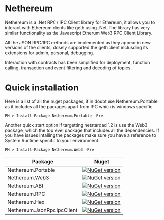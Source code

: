 # Nethereum

Nethereum is a .Net RPC / IPC Client library for Ethereum, it allows you to interact with Ethereum clients like geth using .Net. The library has very similar functionality as the Javascript Etherum Web3 RPC Client Library.

All the JSON RPC/IPC methods are implemented as they appear in new versions of the clients, closely supported the geth client inclusding its extensions for admin, personal, debugging.

Interaction with contracts has been simplified for deployment, function calling, transaction and event filtering and decoding of topics.


# Quick installation

Here is a list of all the nuget packages, if in doubt use Nethereum.Portable as it includes all the packages apart from IPC which is windows specific.

```
PM > Install-Package Nethereum.Portable -Pre
```

Another quick start option if targetting netstardad 1.2 is use the Web3 package, which the top level package that includes all the dependencies. 
If you have issues intalling the packages make sure you have a reference to System.Runtime specific to your environment.

```
PM > Install-Package Nethereum.Web3 -Pre
```

| Package       | Nuget         | 
| ------------- |:-------------:|
| Nethereum.Portable    | [![NuGet version](https://badge.fury.io/nu/nethereum.portable.svg)](https://badge.fury.io/nu/nethereum.portable)| 
| Nethereum.Web3    | [![NuGet version](https://badge.fury.io/nu/nethereum.web3.svg)](https://badge.fury.io/nu/nethereum.web3)|
| Nethereum.ABI    | [![NuGet version](https://badge.fury.io/nu/nethereum.abi.svg)](https://badge.fury.io/nu/nethereum.abi)| 
| Nethereum.RPC    | [![NuGet version](https://badge.fury.io/nu/nethereum.rpc.svg)](https://badge.fury.io/nu/nethereum.rpc)| 
| Nethereum.Hex    | [![NuGet version](https://badge.fury.io/nu/nethereum.hex.svg)](https://badge.fury.io/nu/nethereum.hex)| 
| Nethereum.JsonRpc.IpcClient| [![NuGet version](https://badge.fury.io/nu/nethereum.jsonRpc.ipcclient.svg)](https://badge.fury.io/nu/nethereum.jsonRpc.ipcclient)| 
